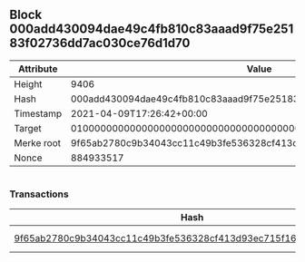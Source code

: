 ## Block 000add430094dae49c4fb810c83aaad9f75e25183f02736dd7ac030ce76d1d70

Attribute | Value
--- | ---
Height | 9406
Hash | 000add430094dae49c4fb810c83aaad9f75e25183f02736dd7ac030ce76d1d70
Timestamp | 2021-04-09T17:26:42+00:00
Target | 0100000000000000000000000000000000000000000000000000000000000000
Merke root | 9f65ab2780c9b34043cc11c49b3fe536328cf413d93ec715f163da3e7b99511a
Nonce | 884933517

```

```

### Transactions

Hash | Amount
--- | ---
[9f65ab2780c9b34043cc11c49b3fe536328cf413d93ec715f163da3e7b99511a](9f65ab2780c9b34043cc11c49b3fe536328cf413d93ec715f163da3e7b99511a.md) | 10.00000000 SKEPTI 
